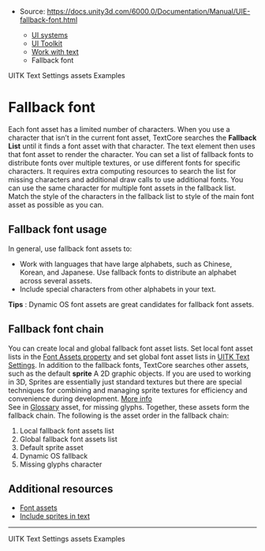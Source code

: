 * Source: https://docs.unity3d.com/6000.0/Documentation/Manual/UIE-fallback-font.html

  * [UI systems](https://docs.unity3d.com/6000.0/Documentation/Manual/UIToolkits.html)
  * [UI Toolkit](https://docs.unity3d.com/6000.0/Documentation/Manual/UIElements.html)
  * [Work with text](https://docs.unity3d.com/6000.0/Documentation/Manual/UIE-work-with-text.html)
  * Fallback font


[](https://docs.unity3d.com/6000.0/Documentation/Manual/UIE-text-setting-asset.html)
UITK Text Settings assets
[](https://docs.unity3d.com/6000.0/Documentation/Manual/UIE-examples.html)
Examples
# Fallback font
Each font asset has a limited number of characters. When you use a character that isn’t in the current font asset, TextCore searches the **Fallback List** until it finds a font asset with that character. The text element then uses that font asset to render the character.
You can set a list of fallback fonts to distribute fonts over multiple textures, or use different fonts for specific characters. It requires extra computing resources to search the list for missing characters and additional draw calls to use additional fonts.
You can use the same character for multiple font assets in the fallback list. Match the style of the characters in the fallback list to style of the main font asset as possible as you can.
## Fallback font usage
In general, use fallback font assets to:
  * Work with languages that have large alphabets, such as Chinese, Korean, and Japanese. Use fallback fonts to distribute an alphabet across several assets.
  * Include special characters from other alphabets in your text.


**Tips** : Dynamic OS font assets are great candidates for fallback font assets.
## Fallback font chain
You can create local and global fallback font asset lists. Set local font asset lists in the [Font Assets property](https://docs.unity3d.com/6000.0/Documentation/Manual/UIE-font-asset-properties.html) and set global font asset lists in [UITK Text Settings](https://docs.unity3d.com/6000.0/Documentation/Manual/UIE-text-setting-asset.html). In addition to the fallback fonts, TextCore searches other assets, such as the default **sprite** A 2D graphic objects. If you are used to working in 3D, Sprites are essentially just standard textures but there are special techniques for combining and managing sprite textures for efficiency and convenience during development. [More info](https://docs.unity3d.com/6000.0/Documentation/Manual/sprite/sprite-landing.html)  
See in [Glossary](https://docs.unity3d.com/6000.0/Documentation/Manual/Glossary.html#Sprite) asset, for missing glyphs. Together, these assets form the fallback chain.
The following is the asset order in the fallback chain:
  1. Local fallback font assets list
  2. Global fallback font assets list
  3. Default sprite asset
  4. Dynamic OS fallback
  5. Missing glyphs character


## Additional resources
  * [Font assets](https://docs.unity3d.com/6000.0/Documentation/Manual/UIE-font-asset.html)
  * [Include sprites in text](https://docs.unity3d.com/6000.0/Documentation/Manual/UIE-sprite.html)


* * *
[](https://docs.unity3d.com/6000.0/Documentation/Manual/UIE-text-setting-asset.html)
UITK Text Settings assets
[](https://docs.unity3d.com/6000.0/Documentation/Manual/UIE-examples.html)
Examples
